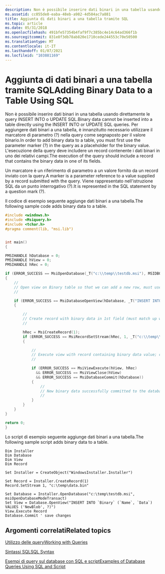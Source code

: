 ```yaml
---
description: Non è possibile inserire dati binari in una tabella usando direttamente le query INSERT INTO o UPDATE SQL.
ms.assetid: cc055de8-eaba-48eb-a982-4d584ac7a881
title: Aggiunta di dati binari a una tabella tramite SQL
ms.topic: article
ms.date: 05/31/2018
ms.openlocfilehash: 491bfe57354b4faf9f7c385bc4e14c64ad366f1b
ms.sourcegitcommit: 831e8f3db78ab820e1710cede244553c70e50500
ms.translationtype: MT
ms.contentlocale: it-IT
ms.lasthandoff: 01/07/2021
ms.locfileid: "103881169"
---
```

# <a name="adding-binary-data-to-a-table-using-sql"></a><span data-ttu-id="8ab7c-103">Aggiunta di dati binari a una tabella tramite SQL</span><span class="sxs-lookup"><span data-stu-id="8ab7c-103">Adding Binary Data to a Table Using SQL</span></span>

<span data-ttu-id="8ab7c-104">Non è possibile inserire dati binari in una tabella usando direttamente le query INSERT INTO o UPDATE SQL.</span><span class="sxs-lookup"><span data-stu-id="8ab7c-104">Binary data cannot be inserted into a table directly using the INSERT INTO or UPDATE SQL queries.</span></span> <span data-ttu-id="8ab7c-105">Per aggiungere dati binari a una tabella, è innanzitutto necessario utilizzare il marcatore di parametro (?) nella query come segnaposto per il valore binario.</span><span class="sxs-lookup"><span data-stu-id="8ab7c-105">In order to add binary data to a table, you must first use the parameter marker (?) in the query as a placeholder for the binary value.</span></span> <span data-ttu-id="8ab7c-106">L'esecuzione della query deve includere un record contenente i dati binari in uno dei relativi campi.</span><span class="sxs-lookup"><span data-stu-id="8ab7c-106">The execution of the query should include a record that contains the binary data in one of its fields.</span></span>

<span data-ttu-id="8ab7c-107">Un marcatore è un riferimento di parametro a un valore fornito da un record inviato con la query.</span><span class="sxs-lookup"><span data-stu-id="8ab7c-107">A marker is a parameter reference to a value supplied by a record submitted with the query.</span></span> <span data-ttu-id="8ab7c-108">Viene rappresentato nell'istruzione SQL da un punto interrogativo (?).</span><span class="sxs-lookup"><span data-stu-id="8ab7c-108">It is represented in the SQL statement by a question mark (?).</span></span>

<span data-ttu-id="8ab7c-109">Il codice di esempio seguente aggiunge dati binari a una tabella.</span><span class="sxs-lookup"><span data-stu-id="8ab7c-109">The following sample code adds binary data to a table.</span></span>


```C++
#include <windows.h>
#include <Msiquery.h>
#include <tchar.h>
#pragma comment(lib, "msi.lib")


int main()  
{ 

PMSIHANDLE hDatabase = 0;
PMSIHANDLE hView = 0;
PMSIHANDLE hRec = 0;

if (ERROR_SUCCESS == MsiOpenDatabase(_T("c:\\temp\\testdb.msi"), MSIDBOPEN_TRANSACT, &hDatabase))
{
    //
    // Open view on Binary table so that we can add a new row, must use '?' to represent Binary data
    //

    if (ERROR_SUCCESS == MsiDatabaseOpenView(hDatabase, _T("INSERT INTO `Binary` (`Name`, `Data`) VALUES ('NewBlob', ?)"), &hView))
    {

        //
        // Create record with binary data in 1st field (must match up with '?' in query)
        //

        hRec = MsiCreateRecord(1);
        if (ERROR_SUCCESS == MsiRecordSetStream(hRec, 1, _T("c:\\temp\\data.bin")))
        {

            //
            // Execute view with record containing binary data value; commit database to save changes
            //

            if (ERROR_SUCCESS == MsiViewExecute(hView, hRec)
              && ERROR_SUCCESS == MsiViewClose(hView)
              && ERROR_SUCCESS == MsiDatabaseCommit(hDatabase))
            {
                //
                // New binary data successfully committed to the database
                //
            }
        }
    }
}

return 0;  
}
```



<span data-ttu-id="8ab7c-110">Lo script di esempio seguente aggiunge dati binari a una tabella.</span><span class="sxs-lookup"><span data-stu-id="8ab7c-110">The following sample script adds binary data to a table.</span></span>


```VB
Dim Installer
Dim Database
Dim View
Dim Record

Set Installer = CreateObject("WindowsInstaller.Installer")

Set Record = Installer.CreateRecord(1)
Record.SetStream 1, "c:\temp\data.bin"

Set Database = Installer.OpenDatabase("c:\temp\testdb.msi", msiOpenDatabaseModeTransact)
Set View = Database.OpenView("INSERT INTO `Binary` (`Name`, `Data`) VALUES ('NewBlob', ?)")
View.Execute Record
Database.Commit ' save changes
```



## <a name="related-topics"></a><span data-ttu-id="8ab7c-111">Argomenti correlati</span><span class="sxs-lookup"><span data-stu-id="8ab7c-111">Related topics</span></span>

<dl> <dt>

[<span data-ttu-id="8ab7c-112">Utilizzo delle query</span><span class="sxs-lookup"><span data-stu-id="8ab7c-112">Working with Queries</span></span>](working-with-queries.md)
</dt> <dt>

[<span data-ttu-id="8ab7c-113">Sintassi SQL</span><span class="sxs-lookup"><span data-stu-id="8ab7c-113">SQL Syntax</span></span>](sql-syntax.md)
</dt> <dt>

[<span data-ttu-id="8ab7c-114">Esempi di query sul database con SQL e script</span><span class="sxs-lookup"><span data-stu-id="8ab7c-114">Examples of Database Queries Using SQL and Script</span></span>](examples-of-database-queries-using-sql-and-script.md)
</dt> </dl>

 

 



